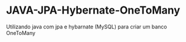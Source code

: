 # JAVA-JPA-Hybernate-OneToMany
Utilizando java com jpa e hybarnate (MySQL) para criar um banco OneToMany 
